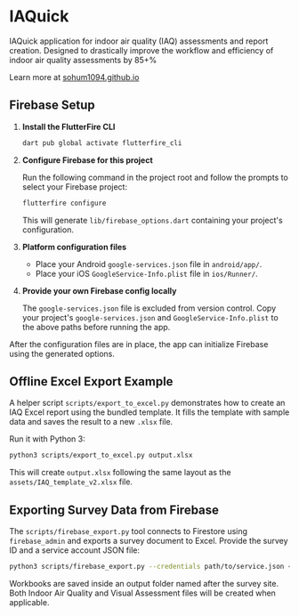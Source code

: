 # IAQuick
IAQuick application for indoor air quality (IAQ) assessments and report creation. Designed to drastically improve the workflow and efficiency of indoor air quality assessments by 85+%

Learn more at [sohum1094.github.io](url)

## Firebase Setup

1. **Install the FlutterFire CLI**

   ```bash
   dart pub global activate flutterfire_cli
   ```

2. **Configure Firebase for this project**

   Run the following command in the project root and follow the prompts to select your Firebase project:

   ```bash
   flutterfire configure
   ```

   This will generate `lib/firebase_options.dart` containing your project's configuration.

3. **Platform configuration files**

   - Place your Android `google-services.json` file in `android/app/`.
   - Place your iOS `GoogleService-Info.plist` file in `ios/Runner/`.

4. **Provide your own Firebase config locally**

   The `google-services.json` file is excluded from version control. Copy
   your project's `google-services.json` and `GoogleService-Info.plist`
   to the above paths before running the app.

After the configuration files are in place, the app can initialize Firebase using the generated options.

## Offline Excel Export Example

A helper script `scripts/export_to_excel.py` demonstrates how to create an IAQ Excel
report using the bundled template. It fills the template with sample data and
saves the result to a new `.xlsx` file.

Run it with Python 3:

```bash
python3 scripts/export_to_excel.py output.xlsx
```

This will create `output.xlsx` following the same layout as the
`assets/IAQ_template_v2.xlsx` file.

## Exporting Survey Data from Firebase

The `scripts/firebase_export.py` tool connects to Firestore using
`firebase_admin` and exports a survey document to Excel. Provide the survey ID
and a service account JSON file:

```bash
python3 scripts/firebase_export.py --credentials path/to/service.json <surveyId>
```

Workbooks are saved inside an output folder named after the survey site. Both
Indoor Air Quality and Visual Assessment files will be created when applicable.
